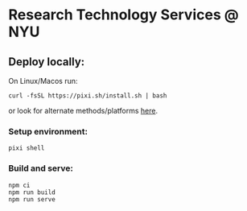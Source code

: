 # Research Technology Services @ NYU

## Deploy locally:
On Linux/Macos run:
```
curl -fsSL https://pixi.sh/install.sh | bash
```
or look for alternate methods/platforms [here](https://pixi.sh/latest/#installation).

### Setup environment:
```
pixi shell
```

### Build and serve:
```
npm ci
npm run build
npm run serve
```
